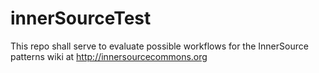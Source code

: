 # innerSourceTest
This repo shall serve to evaluate possible workflows for the InnerSource patterns wiki at http://innersourcecommons.org

